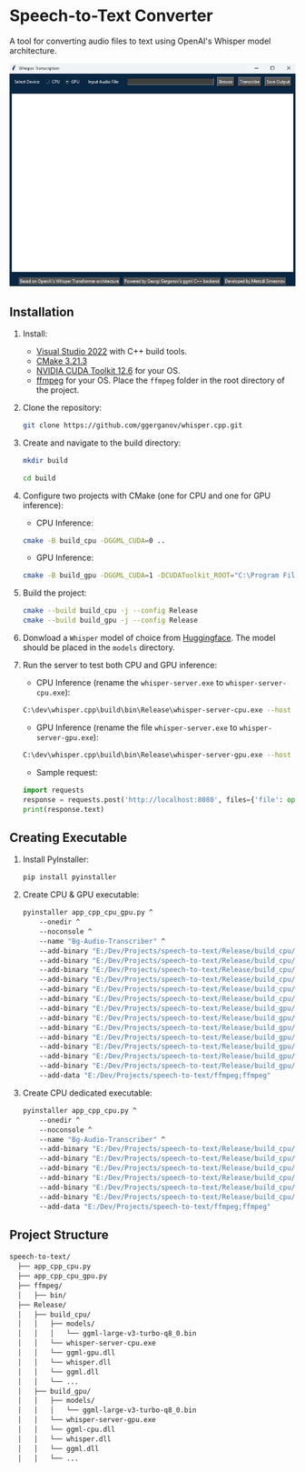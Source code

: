 # Speech-to-Text Converter

A tool for converting audio files to text using OpenAI's Whisper model architecture.

![Whisper](utils/GUI.png)

## Installation

1. Install:
    - [Visual Studio 2022](https://visualstudio.microsoft.com/downloads/) with C++ build tools.
    - [CMake 3.21.3](https://cmake.org/download/)
    - [NVIDIA CUDA Toolkit 12.6](https://developer.nvidia.com/cuda-12-6-2-download-archive) for your OS.
    - [ffmpeg](https://ffmpeg.org/download.html) for your OS. Place the `ffmpeg` folder in the root directory of the project.

2. Clone the repository:
    ```bash
    git clone https://github.com/ggerganov/whisper.cpp.git
    ```

3. Create and navigate to the build directory:
    ```bash
    mkdir build
    ```
    ```bash
    cd build
    ```

4. Configure two projects with CMake (one for CPU and one for GPU inference):
    - CPU Inference:
    ```bash
    cmake -B build_cpu -DGGML_CUDA=0 ..
    ```
    - GPU Inference:
    ```bash
    cmake -B build_gpu -DGGML_CUDA=1 -DCUDAToolkit_ROOT="C:\Program Files\NVIDIA GPU Computing Toolkit\CUDA\v12.6" -DCudaToolkitDir="C:\Program Files\NVIDIA GPU Computing Toolkit\CUDA\v12.6" ..
    ```

5. Build the project:
    ```bash
    cmake --build build_cpu -j --config Release
    cmake --build build_gpu -j --config Release
    ```

6. Donwload a `Whisper` model of choice from [Huggingface](https://huggingface.co/ggerganov/whisper.cpp/tree/main). The model should be placed in the `models` directory.

7. Run the server to test both CPU and GPU inference:
    - CPU Inference (rename the `whisper-server.exe` to `whisper-server-cpu.exe`):
    ```bash
    C:\dev\whisper.cpp\build\bin\Release\whisper-server-cpu.exe --host 127.0.0.1 --port 8080 -m "models/ggml-large-v3-turbo-q8_0.bin" --convert -t 24 -l bg
    ```
    - GPU Inference (rename the file `whisper-server.exe` to `whisper-server-gpu.exe`):
    ```bash
    C:\dev\whisper.cpp\build\bin\Release\whisper-server-gpu.exe --host 127.0.0.1 --port 8080 -m "models/ggml-large-v3-turbo-q8_0.bin" --convert -t 24 --ov-e-device CUDA -l bg
    ```
    - Sample request:
    ```python
    import requests 
    response = requests.post('http://localhost:8080', files={'file': open('path/to/audio/file.wav', 'rb')})
    print(response.text)
    ```

## Creating Executable

1. Install PyInstaller:
    ```bash
    pip install pyinstaller
    ```
2. Create CPU & GPU executable:
    ```bash
    pyinstaller app_cpp_cpu_gpu.py ^
        --onedir ^
        --noconsole ^
        --name "Bg-Audio-Transcriber" ^
        --add-binary "E:/Dev/Projects/speech-to-text/Release/build_cpu/ggml.dll;Release/build_cpu/" ^
        --add-binary "E:/Dev/Projects/speech-to-text/Release/build_cpu/whisper.dll;Release/build_cpu/" ^
        --add-binary "E:/Dev/Projects/speech-to-text/Release/build_cpu/ggml-cpu.dll;Release/build_cpu/" ^
        --add-binary "E:/Dev/Projects/speech-to-text/Release/build_cpu/ggml-base.dll;Release/build_cpu/" ^
        --add-binary "E:/Dev/Projects/speech-to-text/Release/build_cpu/whisper-server-cpu.exe;Release/build_cpu/" ^
        --add-binary "E:/Dev/Projects/speech-to-text/Release/build_cpu/models/ggml-large-v3-turbo-q8_0.bin;Release/build_cpu/models/" ^
        --add-binary "E:/Dev/Projects/speech-to-text/Release/build_gpu/models/ggml-large-v3-turbo-q8_0.bin;Release/build_gpu/models/" ^
        --add-binary "E:/Dev/Projects/speech-to-text/Release/build_gpu/whisper-server-gpu.exe;Release/build_gpu/" ^
        --add-binary "E:/Dev/Projects/speech-to-text/Release/build_gpu/ggml-cuda.dll;Release/build_gpu/" ^
        --add-binary "E:/Dev/Projects/speech-to-text/Release/build_gpu/ggml-base.dll;Release/build_gpu/" ^
        --add-binary "E:/Dev/Projects/speech-to-text/Release/build_gpu/ggml-cpu.dll;Release/build_gpu/" ^
        --add-binary "E:/Dev/Projects/speech-to-text/Release/build_gpu/whisper.dll;Release/build_gpu/" ^
        --add-binary "E:/Dev/Projects/speech-to-text/Release/build_gpu/ggml.dll;Release/build_gpu/" ^
        --add-data "E:/Dev/Projects/speech-to-text/ffmpeg;ffmpeg"
    ```

3. Create CPU dedicated executable:
    ```bash
    pyinstaller app_cpp_cpu.py ^
        --onedir ^
        --noconsole ^
        --name "Bg-Audio-Transcriber" ^
        --add-binary "E:/Dev/Projects/speech-to-text/Release/build_cpu/ggml.dll;Release/build_cpu/" ^
        --add-binary "E:/Dev/Projects/speech-to-text/Release/build_cpu/whisper.dll;Release/build_cpu/" ^
        --add-binary "E:/Dev/Projects/speech-to-text/Release/build_cpu/ggml-cpu.dll;Release/build_cpu/" ^
        --add-binary "E:/Dev/Projects/speech-to-text/Release/build_cpu/ggml-base.dll;Release/build_cpu/" ^
        --add-binary "E:/Dev/Projects/speech-to-text/Release/build_cpu/whisper-server-cpu.exe;Release/build_cpu/" ^
        --add-binary "E:/Dev/Projects/speech-to-text/Release/build_cpu/models/ggml-large-v3-turbo-q8_0.bin;Release/build_cpu/models/" ^
        --add-data "E:/Dev/Projects/speech-to-text/ffmpeg;ffmpeg"
    ```

## Project Structure

```bash
speech-to-text/
  ├── app_cpp_cpu.py
  ├── app_cpp_cpu_gpu.py
  ├── ffmpeg/
  │   ├── bin/
  ├── Release/
  │   ├── build_cpu/
  │   │   ├── models/
  │   │   │   └── ggml-large-v3-turbo-q8_0.bin
  │   │   └── whisper-server-cpu.exe
  │   │   └── ggml-gpu.dll
  │   │   └── whisper.dll
  │   │   └── ggml.dll
  │   │   └── ... 
  │   ├── build_gpu/
  │   │   ├── models/
  │   │   │   └── ggml-large-v3-turbo-q8_0.bin
  │   │   └── whisper-server-gpu.exe
  │   │   └── ggml-cpu.dll
  │   │   └── whisper.dll
  │   │   └── ggml.dll
  │   │   └── ...
```